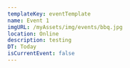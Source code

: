 ```yaml
---
templateKey: eventTemplate
name: Event 1
imgURL: /myAssets/img/events/bbq.jpg
location: Online
description: testing
DT: Today
isCurrentEvent: false
---
```

